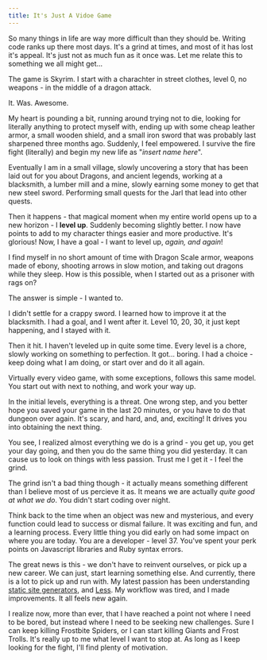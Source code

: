 ```yaml
---
title: It's Just A Vidoe Game
---
```

So many things in life are way more difficult than they should be. Writing code ranks up there most days. It's a grind at times, and most of it has lost it's appeal. It's just not as much fun as it once was. Let me relate this to something we all might get...

The game is Skyrim.  I start with a charachter in street clothes, level 0, no weapons - in the middle of a dragon attack.

It. Was. Awesome.

My heart is pounding a bit, running around trying not to die, looking for literally anything to protect myself with, ending up with some cheap leather armor, a small wooden shield, and a small iron sword that was probably last sharpened three months ago.  Suddenly, I feel empowered.  I survive the fire fight (literally) and begin my new life as "_insert name here_".

Eventually I am in a small village, slowly uncovering a story that has been laid out for you about Dragons, and ancient legends, working at a blacksmith, a lumber mill and a mine, slowly earning some money to get that new steel sword. Performing small quests for the Jarl that lead into other quests.

Then it happens - that magical moment when my entire world opens up to a new horizon - I **level up**.  Suddenly becoming slightly better. I now have  points to add to my character things easier and more productive.  It's glorious! Now, I have a goal - I want to level up, _again, and again_!  

I find myself in no short amount of time with Dragon Scale armor, weapons made of ebony, shooting arrows in slow motion, and taking out dragons while they sleep. How is this possible, when I started out as a prisoner with rags on?

The answer is simple - I wanted to.

I didn't settle for a crappy sword. I learned how to improve it at the blacksmith.  I had a goal, and I went after it. Level 10, 20, 30, it just kept happening, and I stayed with it.

Then it hit. I haven't leveled up in quite some time. Every level is a chore, slowly working on something to perfection. It got... boring. I had a choice - keep doing what I am doing, or start over and do it all again.

Virtually every video game, with some exceptions, follows this same model.  You start out with next to nothing, and work your way up.

In the initial levels, everything is a threat. One wrong step, and you better hope you saved your game in the last 20 minutes, or you have to do that dungeon over again. It's scary, and hard, and, and, exciting!  It drives you into obtaining the next thing.


You see, I realized almost everything we do is a grind - you get up, you get your day going, and then you do the same thing you did yesterday. It can cause us to look on things with less passion. Trust me I get it - I feel the grind.

The grind isn't a bad thing though - it actually means something different than I believe most of us percieve it as.  It means we are actually _quite good at what we do_. You didn't start coding over night.  

Think back to the time when an object was new and mysterious, and every function could lead to success or dismal failure.  It was exciting and fun, and a learning process.  Every little thing you did early on had some impact on where you are today.  You are a developer - level 37. You've spent your perk points on Javascript  libraries and Ruby syntax errors.

The great news is this - we don't have to reinvent ourselves, or pick up a new career.  We can just, start learning something else. And currently, there is a lot to pick up and run with. My latest passion has been understanding [static site generators](http://staticsitegenerators.net/), and [Less](http://lesscss.org/). My workflow was tired, and I made improvements.  It all feels new again.

I realize now, more than ever, that I have reached a point not where I need to be bored, but instead where I need to be seeking new challenges.  Sure I can keep killing Frostbite Spiders, or I can start killing Giants and Frost Trolls. It's really up to me what level I want to stop at. As long as I keep looking for the fight, I'll find plenty of motivation.
